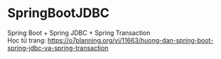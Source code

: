 # SpringBootJDBC
Spring Boot + Spring JDBC + Spring Transaction
<br/>
Học từ trang: https://o7planning.org/vi/11663/huong-dan-spring-boot-spring-jdbc-va-spring-transaction
